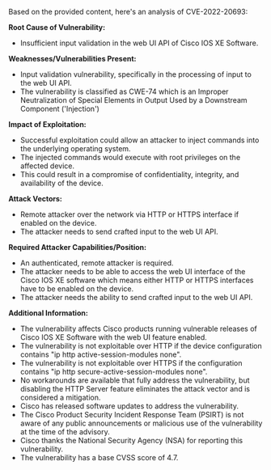 Based on the provided content, here's an analysis of CVE-2022-20693:

**Root Cause of Vulnerability:**
- Insufficient input validation in the web UI API of Cisco IOS XE Software.

**Weaknesses/Vulnerabilities Present:**
- Input validation vulnerability, specifically in the processing of input to the web UI API.
-  The vulnerability is classified as CWE-74 which is an Improper Neutralization of Special Elements in Output Used by a Downstream Component ('Injection')

**Impact of Exploitation:**
- Successful exploitation could allow an attacker to inject commands into the underlying operating system.
-  The injected commands would execute with root privileges on the affected device.
- This could result in a compromise of confidentiality, integrity, and availability of the device.

**Attack Vectors:**
- Remote attacker over the network via HTTP or HTTPS interface if enabled on the device.
- The attacker needs to send crafted input to the web UI API.

**Required Attacker Capabilities/Position:**
-  An authenticated, remote attacker is required.
- The attacker needs to be able to access the web UI interface of the Cisco IOS XE software which means either HTTP or HTTPS interfaces have to be enabled on the device.
- The attacker needs the ability to send crafted input to the web UI API.

**Additional Information:**
- The vulnerability affects Cisco products running vulnerable releases of Cisco IOS XE Software with the web UI feature enabled.
- The vulnerability is not exploitable over HTTP if the device configuration contains "ip http active-session-modules none".
- The vulnerability is not exploitable over HTTPS if the configuration contains "ip http secure-active-session-modules none".
- No workarounds are available that fully address the vulnerability, but disabling the HTTP Server feature eliminates the attack vector and is considered a mitigation.
- Cisco has released software updates to address the vulnerability.
- The Cisco Product Security Incident Response Team (PSIRT) is not aware of any public announcements or malicious use of the vulnerability at the time of the advisory.
- Cisco thanks the National Security Agency (NSA) for reporting this vulnerability.
- The vulnerability has a base CVSS score of 4.7.